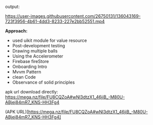 
output:



 https://user-images.githubusercontent.com/26750131/136043169-723f3956-4b61-4dd3-8233-227e2bb52551.mp4








**Approach:**

- used uikit module for value resource
- Post-development testing
- Drawing multiple balls
- Using the Accelerometer
- Firebase fireStore
- Onboarding Intro
- Mvvm Pattern
- clean Code 
- Observance of solid principles




apk url download directly: https://mega.nz/file/FU8CQZoA#wNl3dtzX1_46jiB_-M80U-ABjej84mR7_KNS-HH3Fg4

(APK URL)[https://mega.nz/file/FU8CQZoA#wNl3dtzX1_46jiB_-M80U-ABjej84mR7_KNS-HH3Fg4]
